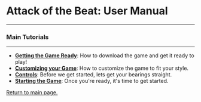 # __Attack of the Beat:__ User Manual
___


### __Main Tutorials__
___
* [__Getting the Game Ready__](/Assignments/Senior_Design_2/Assignment_2/Getting_the_Game_Ready.md): How to download the game and get it ready to play!
* [__Customizing your Game__](/Assignments/Senior_Design_2/Assignment_2/Customizing_your_Game.md): How to customize the game to fit your style.
* [__Controls__](/Assignments/Senior_Design_2/Assignment_2/Controls.md): Before we get started, lets get your bearings straight.
* [__Starting the Game__](/Assignments/Senior_Design_2/Assignment_2/Starting_the_Game.md): Once you're ready, it's time to get started.



[Return to main page.](https://github.com/WrathOfRa/AotB)
